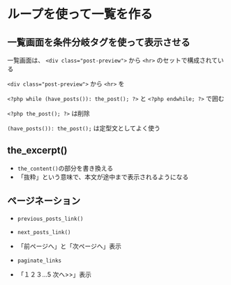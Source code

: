 # ループを使って一覧を作る

## 一覧画面を条件分岐タグを使って表示させる

一覧画面は、
`<div class="post-preview">`
から
`<hr>`
のセットで構成されている

`<div class="post-preview">`
から
`<hr>`
を

`<?php while (have_posts()): the_post(); ?>`
と
`<?php endwhile; ?>`
で囲む

`<?php the_post(); ?>`
は削除

`(have_posts()): the_post();`
は定型文としてよく使う

## the_excerpt()

- `the_content()`の部分を書き換える
- 「抜粋」という意味で、本文が途中まで表示されるようになる

## ページネーション

- `previous_posts_link()`
- `next_posts_link()`
- 「前ページへ」と「次ページへ」表示

- `paginate_links`
- 「１２３...5 次へ>>」表示
